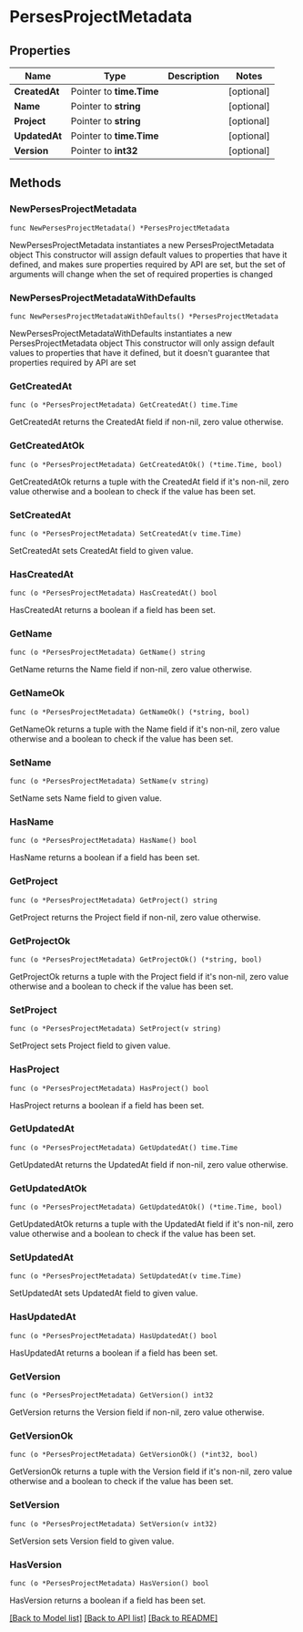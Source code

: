 # PersesProjectMetadata

## Properties

Name | Type | Description | Notes
------------ | ------------- | ------------- | -------------
**CreatedAt** | Pointer to **time.Time** |  | [optional] 
**Name** | Pointer to **string** |  | [optional] 
**Project** | Pointer to **string** |  | [optional] 
**UpdatedAt** | Pointer to **time.Time** |  | [optional] 
**Version** | Pointer to **int32** |  | [optional] 

## Methods

### NewPersesProjectMetadata

`func NewPersesProjectMetadata() *PersesProjectMetadata`

NewPersesProjectMetadata instantiates a new PersesProjectMetadata object
This constructor will assign default values to properties that have it defined,
and makes sure properties required by API are set, but the set of arguments
will change when the set of required properties is changed

### NewPersesProjectMetadataWithDefaults

`func NewPersesProjectMetadataWithDefaults() *PersesProjectMetadata`

NewPersesProjectMetadataWithDefaults instantiates a new PersesProjectMetadata object
This constructor will only assign default values to properties that have it defined,
but it doesn't guarantee that properties required by API are set

### GetCreatedAt

`func (o *PersesProjectMetadata) GetCreatedAt() time.Time`

GetCreatedAt returns the CreatedAt field if non-nil, zero value otherwise.

### GetCreatedAtOk

`func (o *PersesProjectMetadata) GetCreatedAtOk() (*time.Time, bool)`

GetCreatedAtOk returns a tuple with the CreatedAt field if it's non-nil, zero value otherwise
and a boolean to check if the value has been set.

### SetCreatedAt

`func (o *PersesProjectMetadata) SetCreatedAt(v time.Time)`

SetCreatedAt sets CreatedAt field to given value.

### HasCreatedAt

`func (o *PersesProjectMetadata) HasCreatedAt() bool`

HasCreatedAt returns a boolean if a field has been set.

### GetName

`func (o *PersesProjectMetadata) GetName() string`

GetName returns the Name field if non-nil, zero value otherwise.

### GetNameOk

`func (o *PersesProjectMetadata) GetNameOk() (*string, bool)`

GetNameOk returns a tuple with the Name field if it's non-nil, zero value otherwise
and a boolean to check if the value has been set.

### SetName

`func (o *PersesProjectMetadata) SetName(v string)`

SetName sets Name field to given value.

### HasName

`func (o *PersesProjectMetadata) HasName() bool`

HasName returns a boolean if a field has been set.

### GetProject

`func (o *PersesProjectMetadata) GetProject() string`

GetProject returns the Project field if non-nil, zero value otherwise.

### GetProjectOk

`func (o *PersesProjectMetadata) GetProjectOk() (*string, bool)`

GetProjectOk returns a tuple with the Project field if it's non-nil, zero value otherwise
and a boolean to check if the value has been set.

### SetProject

`func (o *PersesProjectMetadata) SetProject(v string)`

SetProject sets Project field to given value.

### HasProject

`func (o *PersesProjectMetadata) HasProject() bool`

HasProject returns a boolean if a field has been set.

### GetUpdatedAt

`func (o *PersesProjectMetadata) GetUpdatedAt() time.Time`

GetUpdatedAt returns the UpdatedAt field if non-nil, zero value otherwise.

### GetUpdatedAtOk

`func (o *PersesProjectMetadata) GetUpdatedAtOk() (*time.Time, bool)`

GetUpdatedAtOk returns a tuple with the UpdatedAt field if it's non-nil, zero value otherwise
and a boolean to check if the value has been set.

### SetUpdatedAt

`func (o *PersesProjectMetadata) SetUpdatedAt(v time.Time)`

SetUpdatedAt sets UpdatedAt field to given value.

### HasUpdatedAt

`func (o *PersesProjectMetadata) HasUpdatedAt() bool`

HasUpdatedAt returns a boolean if a field has been set.

### GetVersion

`func (o *PersesProjectMetadata) GetVersion() int32`

GetVersion returns the Version field if non-nil, zero value otherwise.

### GetVersionOk

`func (o *PersesProjectMetadata) GetVersionOk() (*int32, bool)`

GetVersionOk returns a tuple with the Version field if it's non-nil, zero value otherwise
and a boolean to check if the value has been set.

### SetVersion

`func (o *PersesProjectMetadata) SetVersion(v int32)`

SetVersion sets Version field to given value.

### HasVersion

`func (o *PersesProjectMetadata) HasVersion() bool`

HasVersion returns a boolean if a field has been set.


[[Back to Model list]](../README.md#documentation-for-models) [[Back to API list]](../README.md#documentation-for-api-endpoints) [[Back to README]](../README.md)


